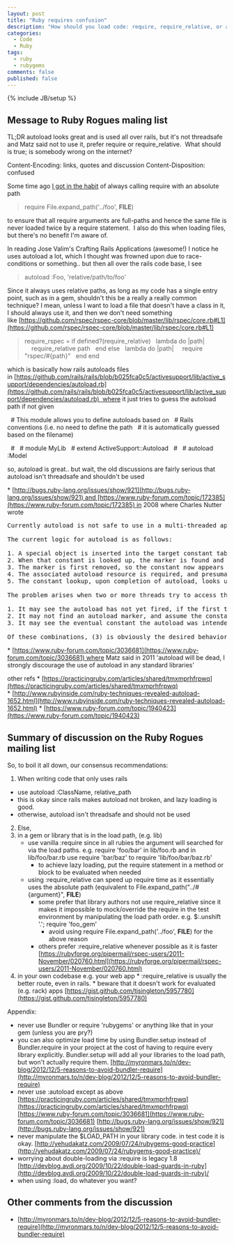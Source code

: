 ```yaml
---
layout: post
title: "Ruby requires confusion"
description: "How should you load code: require, require_relative, or autoload?"
categories:
  - Code
  - Ruby
tags:
  - ruby
  - rubygems
comments: false
published: false
---
```

{% include JB/setup %}

## Message to Ruby Rogues maling list

TL;DR autoload looks great and is used all over rails, but it's not threadsafe and Matz said not to use it, prefer require or require_relative.  What should is true; is somebody wrong on the internet?

Content-Encoding: links, quotes and discussion
Content-Disposition: confused

Some time ago [I got in the habit](http://devblog.avdi.org/2009/10/22/double-load-guards-in-ruby/) of always calling require with an absolute path

> require File.expand_path('../foo', __FILE__)

to ensure that all require arguments are full-paths and hence the same file is never loaded twice by a require statement.  I also do this when loading files, but there's no benefit I'm aware of.

In reading Jose Valim's Crafting Rails Applications (awesome!) I notice he uses autoload a lot, which I thought was frowned upon due to race-conditions or something.. but then all over the rails code base, I see

> autoload :Foo, 'relative/path/to/foo'

Since it always uses relative paths, as long as my code has a single entry point, such as in a gem, shouldn't this be a really a really common technique? I mean, unless I want to load a file that doesn't have a class in it, I should always use it, and then we don't need something like [https://github.com/rspec/rspec-core/blob/master/lib/rspec/core.rb#L1](https://github.com/rspec/rspec-core/blob/master/lib/rspec/core.rb#L1)


> require_rspec = if defined?(require_relative)
>   lambda do |path|
>     require_relative path
>   end
> else
>   lambda do |path|
>     require "rspec/#{path}"
>   end
> end


which is basically how rails autoloads files in [https://github.com/rails/rails/blob/b025fca0c5/activesupport/lib/active_support/dependencies/autoload.rb](https://github.com/rails/rails/blob/b025fca0c5/activesupport/lib/active_support/dependencies/autoload.rb)  where it just tries to guess the autoload path if not given


  # This module allows you to define autoloads based on
  # Rails conventions (i.e. no need to define the path
  # it is automatically guessed based on the filename)

  #
  # module MyLib
  # extend ActiveSupport::Autoload
  #
  # autoload :Model



so, autoload is great.. but wait, the old discussions are fairly serious that autoload isn't threadsafe and shouldn't be used

* [http://bugs.ruby-lang.org/issues/show/921](http://bugs.ruby-lang.org/issues/show/921) and [https://www.ruby-forum.com/topic/172385](https://www.ruby-forum.com/topic/172385) in 2008 where Charles Nutter wrote

<pre>Currently autoload is not safe to use in a multi-threaded application. To put it more bluntly, it's broken.

The current logic for autoload is as follows:

1. A special object is inserted into the target constant table, used as a marker for autoloading
2. When that constant is looked up, the marker is found and triggers autoloading
3. The marker is first removed, so the constant now appears to be undefined if retrieved concurrently
4. The associated autoload resource is required, and presumably redefines the constant in question
5. The constant lookup, upon completion of autoload, looks up the constant again and either returns its new value or proceeds with normal constant resolution

The problem arises when two or more threads try to access the constant. Because autoload is stateful and unsynchronized, the second thread may encounter the constant table in any number of states:

1. It may see the autoload has not yet fired, if the first thread has encountered the marker but not yet removed it. It would then proceed along the same autoload path, requiring the same file a second time.
2. It may not find an autoload marker, and assume the constant does not exist.
3. It may see the eventual constant the autoload was intended to define.

Of these combinations, (3) is obviously the desired behavior. (1) can only happen on native-threaded implementations that do not have a global interpreter lock, since it requires concurrency during autoload's internal logic. (2) can happen on any implementation, since while the required file is processing the original autoload constant appears to be undefined.</pre>

* [https://www.ruby-forum.com/topic/3036681](https://www.ruby-forum.com/topic/3036681) where Matz said in 2011 'autoload will be dead, I strongly discourage the use of autoload in any standard libraries'

other refs
* [https://practicingruby.com/articles/shared/tmxmprhfrpwq](https://practicingruby.com/articles/shared/tmxmprhfrpwq)
* [http://www.rubyinside.com/ruby-techniques-revealed-autoload-1652.html](http://www.rubyinside.com/ruby-techniques-revealed-autoload-1652.html)
* [https://www.ruby-forum.com/topic/1940423](https://www.ruby-forum.com/topic/1940423)


## Summary of discussion on the Ruby Rogues mailing list

So, to boil it all down, our consensus recommendations:

1. When writing code that only uses rails
  * use autoload :ClassName, relative_path
  * this is okay since rails makes autoload not broken, and lazy loading is good.
  * otherwise, autoload isn't threadsafe and should not be used

2. Else,
  1. in a gem or library that is in the load path, (e.g. lib)
     * use vanilla :require since in all rubies the argument will searched for via the load paths. e.g. require 'foo/bar' in lib/foo.rb and in lib/foo/bar.rb use require 'bar/baz' to require 'lib/foo/bar/baz.rb'
       * to achieve lazy loading, put the require statement in a method or block to be evaluated when needed
     * using :require_relative can speed up require time as it essentially uses the absolute path (equivalent to File.expand_path("../#{argument}", __FILE__)
       * some prefer that library authors not use require_relative since it makes it impossible to mock/override the require in the test environment by manipulating the load path order. e.g. $:.unshift '.'; require 'foo_gem'
         * avoid using require File.expand_path('../foo', __FILE__) for the above reason
       * others prefer :require_relative whenever possible as it is faster [https://rubyforge.org/pipermail/rspec-users/2011-November/020760.html](https://rubyforge.org/pipermail/rspec-users/2011-November/020760.html)
  2. in your own codebase e.g. your web app
    * :require_relative is usually the better route, even in rails.
    * beware that it doesn't work for evaluated (e.g. rack) apps [https://gist.github.com/tjsingleton/5957780](https://gist.github.com/tjsingleton/5957780)

Appendix:
  * never use Bundler or require 'rubygems' or anything like that in your gem (unless you are pry?)
  * you can also optimize load time by using Bundler.setup instead of Bundler.require in your project at the cost of having to require every library explicitly. Bundler.setup will add all your libraries to the load path, but won't actually require them. [http://myronmars.to/n/dev-blog/2012/12/5-reasons-to-avoid-bundler-require](http://myronmars.to/n/dev-blog/2012/12/5-reasons-to-avoid-bundler-require)
  * never use :autoload except as above [https://practicingruby.com/articles/shared/tmxmprhfrpwq](https://practicingruby.com/articles/shared/tmxmprhfrpwq) [https://www.ruby-forum.com/topic/3036681](https://www.ruby-forum.com/topic/3036681)  [http://bugs.ruby-lang.org/issues/show/921](http://bugs.ruby-lang.org/issues/show/921)
  * never manipulate the $LOAD_PATH in your library code. in test code it is okay. [http://yehudakatz.com/2009/07/24/rubygems-good-practice](http://yehudakatz.com/2009/07/24/rubygems-good-practice)/
  * worrying about double-loading via :require is legacy 1.8 [http://devblog.avdi.org/2009/10/22/double-load-guards-in-ruby](http://devblog.avdi.org/2009/10/22/double-load-guards-in-ruby)/
  * when using :load, do whatever you want?


## Other comments from the discussion

* [http://myronmars.to/n/dev-blog/2012/12/5-reasons-to-avoid-bundler-require](http://myronmars.to/n/dev-blog/2012/12/5-reasons-to-avoid-bundler-require)
